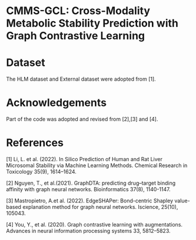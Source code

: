 # CMMS-GCL: Cross-Modality Metabolic Stability Prediction with Graph Contrastive Learning

# Dataset
The HLM dataset and External dataset were adopted from [1].  
# Acknowledgements
Part of the code was adopted and revised from [2],[3] and [4].
# References
[1] Li, L. et al. (2022). In Silico Prediction of Human and Rat Liver Microsomal Stability via Machine Learning Methods. Chemical Research in Toxicology 35(9), 1614–1624.

[2] Nguyen, T., et al.(2021). GraphDTA: predicting drug–target binding affinity with graph neural networks. Bioinformatics 37(8), 1140-1147.

[3] Mastropietro, A.et al. (2022). EdgeSHAPer: Bond-centric Shapley value-based explanation method for graph neural networks. Iscience, 25(10), 105043.

[4] You, Y., et al. (2020). Graph contrastive learning with augmentations. Advances in neural information processing systems 33, 5812–5823.

